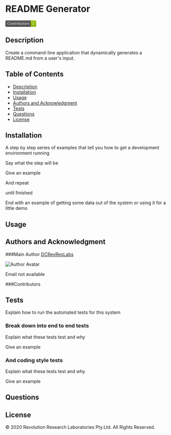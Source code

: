 
# README Generator

<svg xmlns="http://www.w3.org/2000/svg" xmlns:xlink="http://www.w3.org/1999/xlink" width="96" height="20"><linearGradient id="b" x2="0" y2="100%"><stop offset="0" stop-color="#bbb" stop-opacity=".1"/><stop offset="1" stop-opacity=".1"/></linearGradient><clipPath id="a"><rect width="96" height="20" rx="3" fill="#fff"/></clipPath><g clip-path="url(#a)"><path fill="#555" d="M0 0h79v20H0z"/><path fill="#97ca00" d="M79 0h17v20H79z"/><path fill="url(#b)" d="M0 0h96v20H0z"/></g><g fill="#fff" text-anchor="middle" font-family="DejaVu Sans,Verdana,Geneva,sans-serif" font-size="110"> <text x="405" y="150" fill="#010101" fill-opacity=".3" transform="scale(.1)" textLength="690">Contributors</text><text x="405" y="140" transform="scale(.1)" textLength="690">Contributors</text><text x="865" y="150" fill="#010101" fill-opacity=".3" transform="scale(.1)" textLength="70">1</text><text x="865" y="140" transform="scale(.1)" textLength="70">1</text></g> </svg>

## Description
Create a command-line application that dynamically generates a README.md from a user's input.

## Table of Contents

- [Description](#description)
- [Installation](#installation)
- [Usage](#usage)
- [Authors and Acknowledgment](#authors-and-acknowledgment)
- [Tests](#tests)
- [Questions](#Questions)
- [License](#license)

## Installation
A step by step series of examples that tell you how to get a development environment running

Say what the step will be

Give an example

And repeat

until finished

End with an example of getting some data out of the system or using it for a little demo

## Usage


## Authors and Acknowledgment

###Main Author
[DCRevResLabs](https://github.com/DCRevResLabs)

![Author Avatar](https://avatars0.githubusercontent.com/u/47209814?v=4&s=100)

Email not available

###Contributors


## Tests
Explain how to run the automated tests for this system

### Break down into end to end tests

Explain what these tests test and why

Give an example

### And coding style tests

Explain what these tests test and why

Give an example

## Questions

## License

© 2020 Revolution Research Laboratories Pty.Ltd. All Rights Reserved.
    